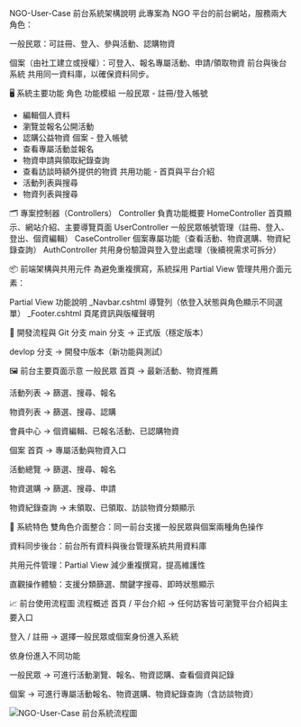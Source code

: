 NGO-User-Case 前台系統架構說明
此專案為 NGO 平台的前台網站，服務兩大角色：

一般民眾：可註冊、登入、參與活動、認購物資

個案（由社工建立或授權）：可登入、報名專屬活動、申請/領取物資
前台與後台系統 共用同一資料庫，以確保資料同步。



🖥 系統主要功能
角色	功能模組
一般民眾	- 註冊/登入帳號
- 編輯個人資料
- 瀏覽並報名公開活動
- 認購公益物資
個案	- 登入帳號
- 查看專屬活動並報名
- 物資申請與領取紀錄查詢
- 查看訪談時額外提供的物資
共用功能	- 首頁與平台介紹
- 活動列表與搜尋
- 物資列表與搜尋

🗂 專案控制器（Controllers）
Controller	負責功能概要
HomeController	首頁顯示、網站介紹、主要導覽頁面
UserController	一般民眾帳號管理（註冊、登入、登出、個資編輯）
CaseController	個案專屬功能（查看活動、物資選購、物資紀錄查詢）
AuthController	共用身份驗證與登入登出處理（後續視需求可拆分）

📦 前端架構與共用元件
為避免重複撰寫，系統採用 Partial View 管理共用介面元素：

Partial View	功能說明
_Navbar.cshtml	導覽列（依登入狀態與角色顯示不同選單）
_Footer.cshtml	頁尾資訊與版權聲明

🔄 開發流程與 Git 分支
main 分支 → 正式版（穩定版本）

devlop 分支 → 開發中版本（新功能與測試）

🖼 前台主要頁面示意
一般民眾
首頁 → 最新活動、物資推薦

活動列表 → 篩選、搜尋、報名

物資列表 → 篩選、搜尋、認購

會員中心 → 個資編輯、已報名活動、已認購物資

個案
首頁 → 專屬活動與物資入口

活動總覽 → 篩選、搜尋、報名

物資選購 → 篩選、搜尋、申請

物資紀錄查詢 → 未領取、已領取、訪談物資分類顯示

📌 系統特色
雙角色介面整合：同一前台支援一般民眾與個案兩種角色操作

資料同步後台：前台所有資料與後台管理系統共用資料庫

共用元件管理：Partial View 減少重複撰寫，提高維護性

直觀操作體驗：支援分類篩選、關鍵字搜尋、即時狀態顯示


📈 前台使用流程圖
流程概述
首頁 / 平台介紹 → 任何訪客皆可瀏覽平台介紹與主要入口

登入 / 註冊 → 選擇一般民眾或個案身份進入系統

依身份進入不同功能

一般民眾 → 可進行活動瀏覽、報名、物資認購、查看個資與記錄

個案 → 可進行專屬活動報名、物資選購、物資紀錄查詢（含訪談物資）

![NGO-User-Case 前台系統流程圖](C:\Users\User\Documents\MSIT67\NGO)

